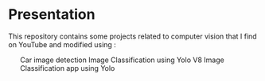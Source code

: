 # Presentation
This repository contains some projects related to computer vision that I find on YouTube and modified using :
<ul>
  <il> Car image detection
  <il> Image Classification using Yolo V8 
  <il> Image Classification app using Yolo
</ul>

